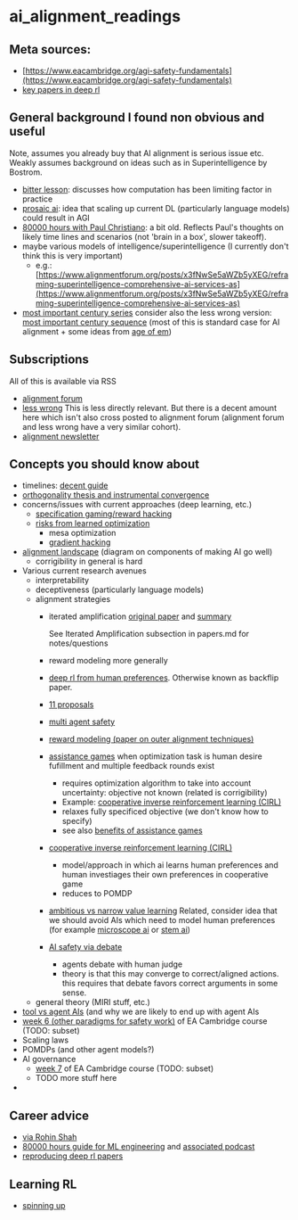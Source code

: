 # ai_alignment_readings

## Meta sources:
 - [https://www.eacambridge.org/agi-safety-fundamentals](https://www.eacambridge.org/agi-safety-fundamentals)
 - [key papers in deep rl](https://spinningup.openai.com/en/latest/spinningup/keypapers.html)

## General background I found non obvious and useful

Note, assumes you already buy that AI alignment is serious issue etc. Weakly assumes background on ideas
such as in Superintelligence by Bostrom.

 - [bitter lesson](http://www.incompleteideas.net/IncIdeas/BitterLesson.html):
   discusses how computation has been limiting factor in practice
 - [prosaic ai](https://ai-alignment.com/prosaic-ai-control-b959644d79c2): idea
   that scaling up current DL (particularly language models) could result in AGI
 - [80000 hours with Paul Christiano](https://80000hours.org/podcast/episodes/paul-christiano-ai-alignment-solutions/): 
   a bit old. Reflects Paul's thoughts on likely time lines and scenarios (not 'brain in a box', slower takeoff). 
 - maybe various models of intelligence/superintelligence (I currently don't think this is very important)
   - e.g.: [https://www.alignmentforum.org/posts/x3fNwSe5aWZb5yXEG/reframing-superintelligence-comprehensive-ai-services-as](https://www.alignmentforum.org/posts/x3fNwSe5aWZb5yXEG/reframing-superintelligence-comprehensive-ai-services-as)
 - [most important century series](https://www.cold-takes.com/roadmap-for-the-most-important-century-series/#our-wildly-important-era) 
 consider also the less wrong version: [most important century sequence](https://www.lesswrong.com/s/yYxggfHYRrqnJXuRx) 
   (most of this is standard case for AI alignment + some ideas from [age of em](https://en.wikipedia.org/wiki/The_Age_of_Em))

## Subscriptions

All of this is available via RSS

 - [alignment forum](https://www.alignmentforum.org/)
 - [less wrong](https://www.lesswrong.com/) This is less directly relevant. But there is a decent amount here which isn't also cross posted
   to alignment forum (alignment forum and less wrong have a very similar cohort).
 - [alignment newsletter](https://rohinshah.com/alignment-newsletter/)

## Concepts you should know about
 - timelines: [decent guide](https://www.cold-takes.com/where-ai-forecasting-stands-today/)
 - [orthogonality thesis and instrumental convergence](https://www.nickbostrom.com/superintelligentwill.pdf)
 - concerns/issues with current approaches (deep learning, etc.)
   - [specification gaming/reward hacking](https://deepmindsafetyresearch.medium.com/specification-gaming-the-flip-side-of-ai-ingenuity-c85bdb0deeb4)
   - [risks from learned optimization](https://www.lesswrong.com/s/r9tYkB2a8Fp4DN8yB)
     - mesa optimization
     - [gradient hacking](https://www.lesswrong.com/posts/uXH4r6MmKPedk8rMA/gradient-hacking)
 - [alignment landscape](https://ai-alignment.com/ai-alignment-landscape-d3773c37ae38) (diagram on components of making AI go well)
   - corrigibility in general is hard
 - Various current research avenues
   - interpretability
   - deceptiveness (particularly language models)
   - alignment strategies
     - iterated amplification [original paper](https://arxiv.org/abs/1810.08575) and 
       [summary](https://ai-alignment.com/iterated-distillation-and-amplification-157debfd1616)

       See Iterated Amplification subsection in papers.md for notes/questions
     - reward modeling more generally
     - [deep rl from human preferences](https://openai.com/blog/deep-reinforcement-learning-from-human-preferences/). Otherwise known as backflip paper.
     - [11 proposals](https://www.alignmentforum.org/posts/fRsjBseRuvRhMPPE5/an-overview-of-11-proposals-for-building-safe-advanced-ai)
     - [multi agent safety](https://www.alignmentforum.org/posts/BXMCgpktdiawT3K5v/multi-agent-safety)
     - [reward modeling (paper on outer alignment techniques)](https://arxiv.org/pdf/1811.07871)
     - [assistance games](https://www.alignmentforum.org/posts/qPoaA5ZSedivA4xJa/our-take-on-chai-s-research-agenda-in-under-1500-words)
       when optimization task is human desire fufillment and multiple feedback rounds exist
         - requires optimization algorithm to take into account uncertainty: objective not known (related is corrigibility)
         - Example: [cooperative inverse reinforcement learning (CIRL)](https://arxiv.org/abs/1606.03137)
         - relaxes fully specificed objective (we don't know how to specify)
         - see also [benefits of assistance games](https://drive.google.com/file/d/1Xp9p6RLNjZrgsdEbGIJK61FnV_drDTQf/view)
     - [cooperative inverse reinforcement learning (CIRL)](https://arxiv.org/abs/1606.03137)
         - model/approach in which ai learns human preferences and human investiages their own preferences in cooperative game
         - reduces to POMDP
     - [ambitious vs narrow value learning](https://ai-alignment.com/ambitious-vs-narrow-value-learning-99bd0c59847e)
       Related, consider idea that we should avoid AIs which need to model human preferences (for example 
       [microscope ai](https://www.alignmentforum.org/posts/fRsjBseRuvRhMPPE5/an-overview-of-11-proposals-for-building-safe-advanced-ai#5__Microscope_AI)
       or [stem ai](https://www.alignmentforum.org/posts/fRsjBseRuvRhMPPE5/an-overview-of-11-proposals-for-building-safe-advanced-ai#6__STEM_AI))
     - [AI safety via debate](https://openai.com/blog/debate/)
       - agents debate with human judge
       - theory is that this may converge to correct/aligned actions. this requires that debate favors correct arguments in some sense.
   - general theory (MIRI stuff, etc.)
 - [tool vs agent AIs](https://www.gwern.net/Tool-AI) (and why we are likely to end up with agent AIs
 - [week 6 (other paradigms for safety work)](https://www.eacambridge.org/agi-week-6) of EA Cambridge course (TODO: subset)
 - Scaling laws
 - POMDPs (and other agent models?)
 - AI governance
   - [week 7](https://www.eacambridge.org/agi-week-7) of EA Cambridge course (TODO: subset)
   - TODO more stuff here
 - 

## Career advice
 - [via Rohin Shah](https://rohinshah.com/faq-career-advice-for-ai-alignment-researchers/)
 - [80000 hours guide for ML engineering](https://80000hours.org/articles/ml-engineering-career-transition-guide/) and
    [associated podcast](https://80000hours.org/podcast/episodes/olsson-and-ziegler-ml-engineering-and-safety/)
 - [reproducing deep rl papers](http://amid.fish/reproducing-deep-rl)

## Learning RL
 - [spinning up](https://spinningup.openai.com/en/latest/user/introduction.html)
